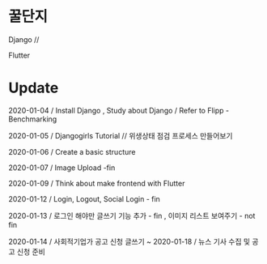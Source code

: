 # 꿀단지

Django //

Flutter

# Update
2020-01-04 / Install Django , Study about Django / Refer to Flipp - Benchmarking

2020-01-05 / Djangogirls Tutorial // 위생상태 점검 프로세스 만들어보기

2020-01-06 / Create a basic structure

2020-01-07 / Image Upload -fin

2020-01-09 / Think about make frontend with Flutter

2020-01-12 / Login, Logout, Social Login - fin

2020-01-13 / 로그인 해야만 글쓰기 기능 추가 - fin , 이미지 리스트 보여주기 - not fin

2020-01-14 / 사회적기업가 공고 신청 글쓰기
~
2020-01-18 / 뉴스 기사 수집 및 공고 신청 준비
